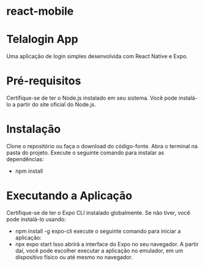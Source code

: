 # react-mobile

# Telalogin App
Uma aplicação de login simples desenvolvida com React Native e Expo.

# Pré-requisitos
Certifique-se de ter o Node.js instalado em seu sistema. Você pode instalá-lo a partir do site oficial do Node.js.

# Instalação
Clone o repositório ou faça o download do código-fonte.
Abra o terminal na pasta do projeto.
Execute o seguinte comando para instalar as dependências:
* npm install

# Executando a Aplicação
Certifique-se de ter o Expo CLI instalado globalmente. Se não tiver, você pode instalá-lo usando:
* npm install -g expo-cli
execute o seguinte comando para iniciar a aplicação:
* npx expo start
Isso abrirá a interface do Expo no seu navegador. A partir daí, você pode escolher executar a aplicação no emulador, em um dispositivo físico ou até mesmo no navegador.

